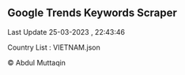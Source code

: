 

## Google Trends Keywords Scraper 
 
Last Update 25-03-2023 , 22:43:46

Country List :
VIETNAM.json



© Abdul Muttaqin 
